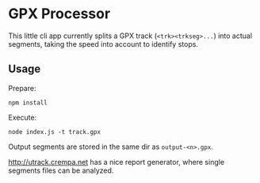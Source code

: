 # GPX Processor

This little cli app currently splits a GPX track (`<trk><trkseg>...`) into
actual segments, taking the speed into account to identify stops.

## Usage

Prepare:

`npm install`

Execute:

`node index.js -t track.gpx`

Output segments are stored in the same dir as `output-<n>.gpx`.

http://utrack.crempa.net has a nice report generator, where single segments files
can be analyzed.
